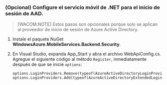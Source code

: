 ### (Opcional) Configure el servicio móvil de .NET para el inicio de sesión de AAD.

> [WACOM.NOTE] Estos pasos son opcionales porque solo se aplican al proveedor de inicio de sesión de Azure Active Directory.

1.  Instale el paquete NuGet **WindowsAzure.MobileServices.Backend.Security**.

2.  En Visual Studio, expanda App\_Start y abra el archivo WebApiConfig.cs. Agregue el siguiente código al método `Register`, inmediatamente después de que se inicie `options`:

        options.LoginProviders.Remove(typeof(AzureActiveDirectoryLoginProvider));
        options.LoginProviders.Add(typeof(AzureActiveDirectoryExtendedLoginProvider));


